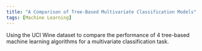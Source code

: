 ```yaml
---
title: "A Comparison of Tree-Based Multivariate Classification Models"
tags: [Machine Learning]
---
```


Using the UCI Wine dataset to compare the performance of 4 tree-based machine learning algorithms for a multivariate classification task.